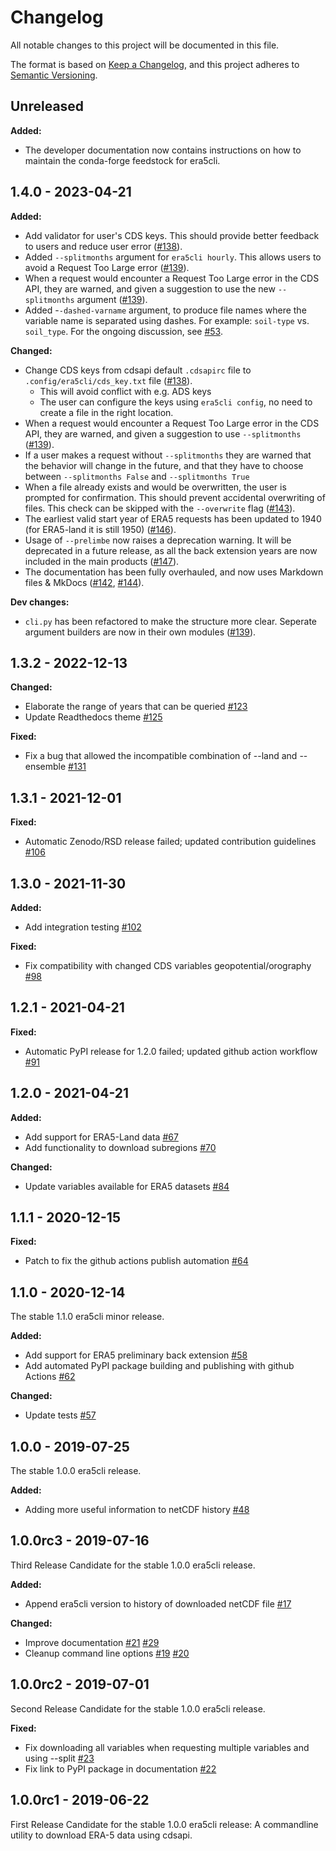 # Changelog

All notable changes to this project will be documented in this file.

The format is based on [Keep a Changelog](https://keepachangelog.com/en/1.0.0/),
and this project adheres to [Semantic Versioning](https://semver.org/spec/v2.0.0.html).

## Unreleased
**Added:**

- The developer documentation now contains instructions on how to maintain the conda-forge feedstock for era5cli.

## 1.4.0 - 2023-04-21
**Added:**

 - Add validator for user's CDS keys. This should provide better feedback to users and reduce user error ([#138](https://github.com/eWaterCycle/era5cli/pull/138)).
 - Added `--splitmonths` argument for `era5cli hourly`. This allows users to avoid a Request Too Large error ([#139](https://github.com/eWaterCycle/era5cli/pull/139)).
 - When a request would encounter a Request Too Large error in the CDS API, they are warned, and given a suggestion to use the new `--splitmonths` argument ([#139](https://github.com/eWaterCycle/era5cli/pull/139)).
 - Added -`-dashed-varname` argument, to produce file names where the variable name is separated using dashes. For example: `soil-type` vs. `soil_type`. For the ongoing discussion, see [#53](https://github.com/eWaterCycle/era5cli/issues/53).

**Changed:**

 - Change CDS keys from cdsapi default `.cdsapirc` file to `.config/era5cli/cds_key.txt` file ([#138](https://github.com/eWaterCycle/era5cli/pull/138)).
   - This will avoid conflict with e.g. ADS keys
   - The user can configure the keys using `era5cli config`, no need to create a file in the right location.
 - When a request would encounter a Request Too Large error in the CDS API, they are warned, and given a suggestion to use `--splitmonths` ([#139](https://github.com/eWaterCycle/era5cli/pull/139)).
 - If a user makes a request without `--splitmonths` they are warned that the behavior will change in the future, and that they have to choose between `--splitmonths False` and `--splitmonths True`
 - When a file already exists and would be overwritten, the user is prompted for confirmation. This should prevent accidental overwriting of files. This check can be skipped with the `--overwrite` flag ([#143](https://github.com/eWaterCycle/era5cli/pull/143)).
 - The earliest valid start year of ERA5 requests has been updated to 1940 (for ERA5-land it is still 1950) ([#146](https://github.com/eWaterCycle/era5cli/pull/146)).
 - Usage of `--prelimbe` now raises a deprecation warning. It will be deprecated in a future release, as all the back extension years are now included in the main products ([#147](https://github.com/eWaterCycle/era5cli/pull/147)).
 - The documentation has been fully overhauled, and now uses Markdown files & MkDocs ([#142](https://github.com/eWaterCycle/era5cli/pull/142), [#144](https://github.com/eWaterCycle/era5cli/pull/144)).

**Dev changes:**

 - `cli.py` has been refactored to make the structure more clear. Seperate argument builders are now in their own modules ([#139](https://github.com/eWaterCycle/era5cli/pull/139)).

## 1.3.2 - 2022-12-13
**Changed:**

 - Elaborate the range of years that can be queried [#123](https://github.com/eWaterCycle/era5cli/pull/123)
 - Update Readthedocs theme [#125](https://github.com/eWaterCycle/era5cli/pull/125)

**Fixed:**

 - Fix a bug that allowed the incompatible combination of --land and --ensemble [#131](https://github.com/eWaterCycle/era5cli/pull/131)


## 1.3.1 - 2021-12-01
**Fixed:**

 - Automatic Zenodo/RSD release failed; updated contribution guidelines [#106](https://github.com/eWaterCycle/era5cli/pull/106)

## 1.3.0 - 2021-11-30
**Added:**

 - Add integration testing [#102](https://github.com/eWaterCycle/era5cli/pull/102)

**Fixed:**

 - Fix compatibility with changed CDS variables geopotential/orography [#98](https://github.com/eWaterCycle/era5cli/pull/98)

## 1.2.1 - 2021-04-21
**Fixed:**

 - Automatic PyPI release for 1.2.0 failed; updated github action workflow [#91](https://github.com/eWaterCycle/era5cli/pull/91)

## 1.2.0 - 2021-04-21
**Added:**

 - Add support for ERA5-Land data [#67](https://github.com/eWaterCycle/era5cli/pull/67)
 - Add functionality to download subregions [#70](https://github.com/eWaterCycle/era5cli/pull/70)

**Changed:**

 - Update variables available for ERA5 datasets [#84](https://github.com/eWaterCycle/era5cli/pull/84)

## 1.1.1 - 2020-12-15
**Fixed:**

 - Patch to fix the github actions publish automation [#64](https://github.com/eWaterCycle/era5cli/pull/64)

## 1.1.0 - 2020-12-14
The stable 1.1.0 era5cli minor release.

**Added:**

 - Add support for ERA5 preliminary back extension [#58](https://github.com/eWaterCycle/era5cli/pull/58)
 - Add automated PyPI package building and publishing with github Actions [#62](https://github.com/eWaterCycle/era5cli/pull/62)

**Changed:**

 - Update tests [#57](https://github.com/eWaterCycle/era5cli/pull/57)

## 1.0.0 - 2019-07-25
The stable 1.0.0 era5cli release.

**Added:**

 - Adding more useful information to netCDF history [#48](https://github.com/eWaterCycle/era5cli/pull/48)

## 1.0.0rc3 - 2019-07-16
Third Release Candidate for the stable 1.0.0 era5cli release.

**Added:**

 - Append era5cli version to history of downloaded netCDF file [#17](https://github.com/eWaterCycle/era5cli/issues/17)

**Changed:**

 - Improve documentation [#21](https://github.com/eWaterCycle/era5cli/issues/21) [#29](https://github.com/eWaterCycle/era5cli/issues/29)
 - Cleanup command line options [#19](https://github.com/eWaterCycle/era5cli/issues/19) [#20](https://github.com/eWaterCycle/era5cli/issues/20)

## 1.0.0rc2 - 2019-07-01
Second Release Candidate for the stable 1.0.0 era5cli release.

**Fixed:**

 - Fix downloading all variables when requesting multiple variables and using --split [#23](https://github.com/eWaterCycle/era5cli/issues/23)
 - Fix link to PyPI package in documentation [#22](https://github.com/eWaterCycle/era5cli/issues/22)

## 1.0.0rc1 - 2019-06-22
First Release Candidate for the stable 1.0.0 era5cli release: A commandline utility to download ERA-5 data using cdsapi.
